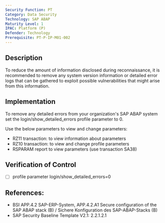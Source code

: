 ```yaml
---
Security Function: PT
Category: Data Security
Technology: SAP ABAP
Maturity Level: 1
IPAC: Platform (P)
Defender: Technology
Prerequisite: PT-P-IP-M01-002
---
```


## Description

To reduce the amount of information disclosed during reconnaissance, it is recommended to remove any system version information or detailed error logs that can be gathered to exploit possible vulnerabilities that might arise from this information.

## Implementation

To remove any detailed errors from your organization's SAP ABAP system set the login/show_detailed_errors profile parameter to 0.

Use the below parameters to view and change parameters:

- RZ11 transaction: to view information about parameters
- RZ10 transaction: to view and change profile parameters
- RSPARAM report to view parameters (use transaction SA38)


## Verification of Control

- [ ] profile parameter login/show_detailed_errors=0

## References:
- BSI APP.4.2 SAP-ERP-System, APP.4.2.A1 Secure configuration of the SAP ABAP stack (B) / Sichere Konfiguration des SAP-ABAP-Stacks (B)
- SAP Security Baseline Template V2.1: 2.2.1.2.1
